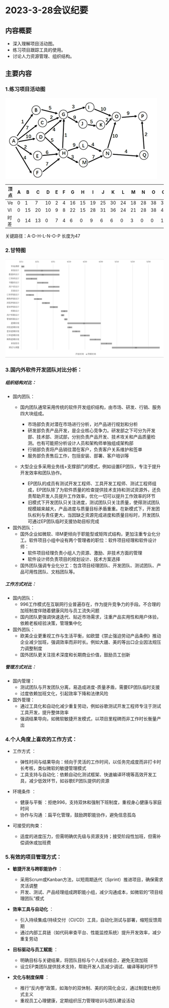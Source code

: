 # 2023-3-28会议纪要

## 内容概要

* 深入理解项目活动图。
* 练习项目跟踪工具的使用。
* 讨论人力资源管理、组织结构。

## 主要内容

### 1.练习项目活动图

![图片1](.\image\2025-3-28\图片1.png)

| 顶点 | A | B  | C  | D  | E | F | G  | H  | I  | J  | K  | L  | M  | N  | O  | Q  | P  |
| ---- | - | -- | -- | -- | - | - | -- | -- | -- | -- | -- | -- | -- | -- | -- | -- | -- |
| Ve   | 0 | 1  | 7  | 10 | 2 | 4 | 16 | 15 | 19 | 25 | 30 | 24 | 18 | 28 | 38 | 32 | 47 |
| Vl   | 0 | 15 | 20 | 10 | 9 | 8 | 22 | 15 | 28 | 31 | 36 | 24 | 21 | 28 | 38 | 45 | 47 |
| 时差 | 0 | 14 | 13 | 0  | 7 | 4 | 6  | 0  | 9  | 6  | 6  | 0  | 3  | 0  | 0  | 13 | 0  |

关键路径：A-D-H-L-N-O-P 长度为47

### 2.甘特图

![1743131260522](.\image/2025-3-28/1743131260522.png)


### 3.国内外软件开发团队对比分析：

##### 组织结构对比：

* 国内团队：
  * 国内团队通常采用传统的软件开发组织结构，由市场、研发、行销、服务四大块组成。

    * 市场部负责对潜在市场进行分析，对产品进行规划和分析
    * 研发部负责产品开发，是企业核心竞争力。研发部之下可分为开发部、技术部、测试部，分别负责产品开发、技术攻关和产品质量检测。也有可能把分析设计人员和架构师单独组成架构部
    * 行销部负责将产品销往潜在客户，负责客户关系维护和签单
    * 服务部负责售后工作，包括安装、部署、客户培训等
  * 大型企业多采用业务线+支撑部门的模式，例如设置EP团队，专注于提升开发效率和团队协作。

    * EP团队的成员有测试开发工程师、工具开发工程师、测试工程师组成，EP团队除了为软件质量的检查提供技术支持和测试资源外，还负责帮助开发人员提升工作效率，优化一切可以提升工作效率的环节
    * 旧模式下开发团队只关注进度，测试团队只关注质量，使得测试团队规模越来越大，产品进度与质量目标矛盾重重。在新模式下，开发团队权利与责任更大，当因缺乏资源完成进度和质量目标时，开发团队可通过EP团队临时支援协助目标完成
* 国外团队：
  * 国外企业如微软、IBM更倾向于职能型或矩阵式结构，更加注重专业化分工。软件项目小组中设有两个管理者的职位：软件项目经理和软件设计师：
    * 软件项目经理负责小组人力资源、激励、非技术方面的管理
    * 软件设计师负责项目的规划设计、技术方案选择
  * 国外团队强调专业化分工：包含项目经理团队、开发团队、测试团队、产品可用性团队、文档团队等。

##### 工作方式对比：

* 国内团队：
  * 996工作模式在互联网行业普遍存在，作为提升竞争力的手段。不合理的加班制度伴随着健康风险与员工流失问题
  * 国内团队更强调快速迭代、贴近市场需求，注重产品实用性和用户体验，依赖老板经验决策，管理集中化
* 国外团队：
  * 欧美企业更重视工作与生活平衡，如欧盟《禁止强迫劳动产品条例》推动企业减少加班，强调效率而非时长。例如大疆、美的等出口企业因法规压力调整制度
  * 国外团队更关注技术深度和长期商业价值，鼓励员工创新

##### 管理方式对比：

* 国内管理：
  * 测试团队与开发团队分离，易造成进度-质量矛盾，需要EP团队临时支援
  * 过度依赖加班文化，引起效率下降和法律风险
* 国外管理：
  * 通过工具化和自动化减少重复劳动，例如谷歌测试开发工程师专注于测试工具开发，提升整体效率
  * 强调结果导向，如微软敏捷开发模式，以项目里程碑而非工作时长衡量产出

### 4.个人角度上喜欢的工作方式：

* 工作方式 ：

  * 弹性时间与结果导向：倾向于灵活的工作时间，以任务完成度而非打卡时长考核，类似微软的敏捷管理模式
  * 工具支持与自动化：依赖自动化测试框架、快速编译环境等高效开发工具，减少低效环节，如谷歌EP团队提供的资源
* 环境条件 ：

  * 健康与平衡 ：拒绝996，支持双休和强制下班制度，重视身心健康与家庭时间
  * 协作与沟通 ：扁平化管理，鼓励跨职能协作，避免信息孤岛
* 可接受的拘束：

  * 适度的进度压力，但需明确优先级与资源支持；接受阶段性加班，但需补偿调休或加班费

### 5.有效的项目管理方式：

* **敏捷开发与跨职能协作** ：

  * 采用Scrum或Kanban方法，以短周期迭代（Sprint）推进项目，确保需求灵活调整
  * 开发、测试、产品经理组成跨职能小组，减少沟通成本，如微软的“项目经理团队”模式
* **效率工具与自动化** ：

  * 引入持续集成/持续交付（CI/CD）工具，自动化测试与部署，缩短反馈周期
  * 通过内部工具链（如代码审查平台、性能监控系统）提升开发效率，减少重复劳动
* **目标驱动与员工赋能** ：

  * 明确目标与关键结果，将团队目标与个人成长结合，避免无效加班
  * 设立EP类团队提供技术支持，帮助开发人员减少调试、编译等耗时环节
* **文化与制度保障** ：

  * 推行“反内卷”政策，如海尔的双休制、美的的简化会议，通过制度杜绝形式主义
  * 重视员工心理健康，定期组织压力管理培训与团队建设活动
